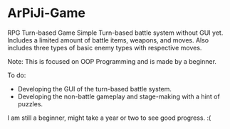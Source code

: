 # ArPiJi-Game
RPG Turn-based Game
Simple Turn-based battle system without GUI yet. Includes a limited amount of battle items, weapons, and moves. Also includes three types of basic enemy types with respective moves. 

Note: This is focused on OOP Programming and is made by a beginner.

To do:
- Developing the GUI of the turn-based battle system. 
- Developing the non-battle gameplay and stage-making with a hint of puzzles. 

I am still a beginner, might take a year or two to see good progress. :(
